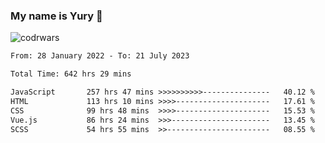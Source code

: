 ### My name is Yury 👋 
![codrwars](https://www.codewars.com/users/litury/badges/micro) 


<!--START_SECTION:waka-->

```txt
From: 28 January 2022 - To: 21 July 2023

Total Time: 642 hrs 29 mins

JavaScript       257 hrs 47 mins >>>>>>>>>>---------------   40.12 %
HTML             113 hrs 10 mins >>>>---------------------   17.61 %
CSS              99 hrs 48 mins  >>>>---------------------   15.53 %
Vue.js           86 hrs 24 mins  >>>----------------------   13.45 %
SCSS             54 hrs 55 mins  >>-----------------------   08.55 %
```

<!--END_SECTION:waka-->


